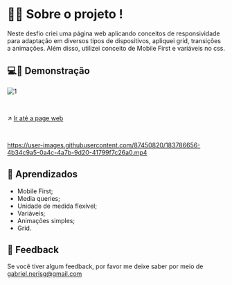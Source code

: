
# 🧑‍💻 Sobre o projeto !

Neste desfio criei uma página web aplicando conceitos de responsividade para adaptação em diversos tipos de dispositivos, apliquei grid, transições a animações. Além disso, utilizei conceito de Mobile First e variáveis no css.


## 💻📲 Demonstração

![1](https://user-images.githubusercontent.com/87450820/183786497-1794813d-de5d-4ff8-b4e5-018f420aa91a.png)

<br>

↗️ <a href="https://gabriel-neriss.github.io/SpaceCrem-Mobile-First/">Ir até a page web </a>

<br>

https://user-images.githubusercontent.com/87450820/183786656-4b34c9a5-0a4c-4a7b-9d20-41799f7c26a0.mp4

## 🧠 Aprendizados

- Mobile First;
- Media queries;
- Unidade de medida flexível;
- Variáveis;
- Animações simples;
- Grid.

## 👀 Feedback

Se você tiver algum feedback, por favor me deixe saber por meio de gabriel.nerisg@gmail.com